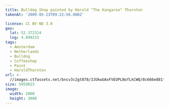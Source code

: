 ```yaml
---
title: Bulldog Shop painted by Harold "The Kangaroo" Thornton
takenAt: '2009-05-23T09:22:56.000Z'

license: CC BY-ND 3.0
geo:
  lat: 52.372324
  lng: 4.899215
tags:
  - Amsterdam
  - Netherlands
  - Bulldog
  - Coffeeshop
  - Paint
  - HaroldThornton
url: >-
  //images.ctfassets.net/bncv3c2gt878/3JUkwUAxFVEOPLNofLkCWQ/8c666e881f332257bd6bd8155ebb5806/bulldog-shop-painted-by-harold-the-kangaroo-thornton_4419144131_o
size: 5959823
image:
  width: 2000
  height: 3008
---
```

